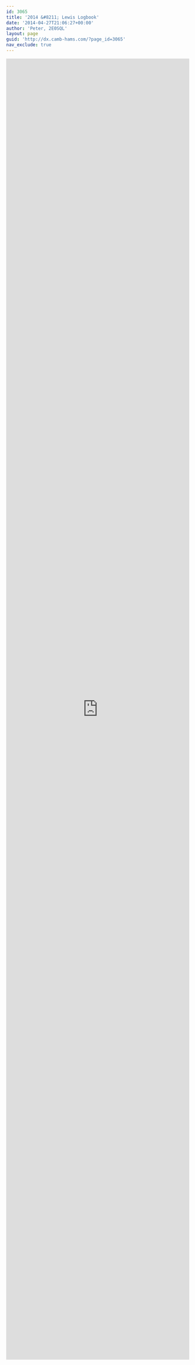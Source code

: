 ```yaml
---
id: 3065
title: '2014 &#8211; Lewis Logbook'
date: '2014-04-27T21:06:27+00:00'
author: 'Peter, 2E0SQL'
layout: page
guid: 'http://dx.camb-hams.com/?page_id=3065'
nav_exclude: true
---
```


<iframe frameborder="0" height="3500" loading="lazy" src="http://m0vfc.co.uk/lewis2014/" width="98%"></iframe>